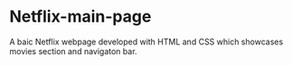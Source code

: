 # Netflix-main-page
A baic Netflix webpage developed with HTML and CSS which showcases movies section and navigaton bar.
